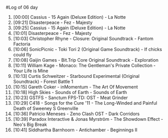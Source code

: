 #Log of 06 day

1. [00:00] Cassius - 15 Again (Deluxe Edition) - La Notte
1. [09:21] Disasterpeace - Fez - Majesty
1. [09:25] Cassius - 15 Again (Deluxe Edition) - La Notte
1. [10:01] Disasterpeace - Fez - Majesty
1. [10:03] Christopher Rhyne - Closure: Original Soundtrack - Fantom Factoria
1. [10:06] SonicPicnic - Toki Tori 2 (Original Game Soundtrack) - If chicks could fly
1. [10:08] Gaijin Games - Bit.Trip Core Original Soundtrack - Exploration
1. [10:11] William Kage - Monaco: The Gentleman's Private Collection - Your Life is Mine
1. [10:13] Curtis Schweitzer - Starbound Experimental (Original Soundtrack) - Forest Battle 1
1. [10:15] Gareth Coker - inMomentum - The Art Of Movement
1. [10:18] High Skies - Sounds of Earth - Sounds of Earth
1. [10:23] GSTFS - Sanctum FPS-TD: OST - Meat Grinder
1. [10:29] C418 - Songs for the Cure '11 - The Long-Winded and Painful Death of Sweeney S Greenville
1. [10:36] Patricio Meneses - Zeno Clash OST - Dark Corridors
1. [10:39] Paradox Interactive & Jonas Myrström - The Showdown Effect - Neo's Big Break
1. [10:41] Siddhartha Barnhoorn - Antichamber - Beginnings II

